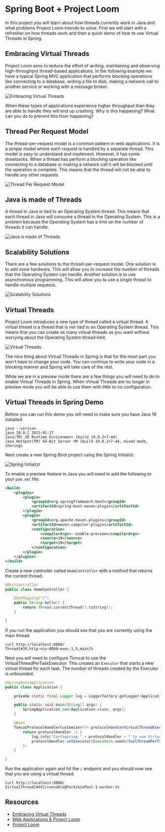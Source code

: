 # Spring Boot + Project Loom

In this project you will learn about how threads currently work in Java and what problems Project Loom intends to solve. First we will start with a refresher on how threads work and then a quick demo of how to use Virtual Threads in Spring. 

## Embracing Virtual Threads

Project Loom aims to reduce the effort of writing, maintaining and observing high-throughput thread-based applications. In the following example we have a typical Spring MVC application that performs blocking operations like connecting to a database, writing a file to disk, making a network call to another service or working with a message broker. 

![Embracing Virtual Threads](./images/embracing-virtual-threads.png)

When these types of applications experience higher throughput than they are able to handle they will end up crashing. Why is this happening? What can you do to prevent this from happening?

## Thread Per Request Model

The thread-per-request model is a common pattern in web applications. It is a simple model where each request is handled by a separate thread. This model is easy to understand and implement. However, it has some drawbacks. When a thread has perform a blocking operation like connecting to a database or making a network call it will be blocked until the operation is complete. This means that the thread will not be able to handle any other requests.

![Thread Per Request Model](./images/thread-per-request.png)

## Java is made of Threads

A thread in Java is tied to an Operating System thread. This means that each thread in Java will consume a thread in the Operating System. This is a problem because the Operating System has a limit on the number of threads it can handle.

![Java is made of Threads](./images/java-is-made-of-threads.png)

## Scalability Solutions

There are a few solutions to the thread-per-request model. One solution is to add more hardware. This will allow you to increase the number of threads that the Operating System can handle. Another solution is to use asynchronous programming. This will allow you to use a single thread to handle multiple requests.

![Scalability Solutions](./images/scalability-solutions.png)

## Virtual Threads

Project Loom introduces a new type of thread called a virtual thread. A virtual thread is a thread that is not tied to an Operating System thread. This means that you can create as many virtual threads as you want without worrying about the Operating System thread limit.

![Virtual Threads](./images/virtual-threads.png)

The nice thing about Virtual Threads in Spring is that for the most part you won't have to change your code. You can continue to write your code in a blocking manner and Spring will take care of the rest. 

While we are in a preview mode there are a few things you will need to do to enable Virtual Threads in Spring. When Virtual Threads are no longer in preview mode you will be able to use them with little to no configuration.

## Virtual Threads in Spring Demo

Before you can run this demo you will need to make sure you have Java 19 installed. 

```shell
java --version
java 19.0.2 2023-01-17
Java(TM) SE Runtime Environment (build 19.0.2+7-44)
Java HotSpot(TM) 64-Bit Server VM (build 19.0.2+7-44, mixed mode, sharing)
```

Next create a new Spring Boot project using the Spring Initializr. 

![Spring Initializr](./images/spring-init.png)

To enable a preview feature in Java you will need to add the following to your `pom.xml` file: 


```xml
<build>
    <plugins>
        <plugin>
            <groupId>org.springframework.boot</groupId>
            <artifactId>spring-boot-maven-plugin</artifactId>
        </plugin>
        <plugin>
            <groupId>org.apache.maven.plugins</groupId>
            <artifactId>maven-compiler-plugin</artifactId>
            <configuration>
                <compilerArgs>--enable-preview</compilerArgs>
                <source>19</source>
                <target>19</target>
            </configuration>
        </plugin>
    </plugins>
</build>
```

Create a new controller called `HomeController` with a method that returns the current thread.

```java
@RestController
public class HomeController {

    @GetMapping("/")
    public String hello() {
        return Thread.currentThread().toString();
    }

}
```

If you run the application you should see that you are currently using the main thread.


```shell
curl http://localhost:8080/
Thread[#39,http-nio-8080-exec-1,5,main]%       
```

Next you will need to configure Tomcat to use the VirtualThreadPerTaskExecutor. This creates an `Executor` that starts a new virtual thread for each task. The number of threads created by the Executor is unbounded.

```java
@SpringBootApplication
public class Application {

    private static final Logger log = LoggerFactory.getLogger(Application.class);

    public static void main(String[] args) {
        SpringApplication.run(Application.class, args);
    }

    @Bean
    TomcatProtocolHandlerCustomizer<?> protocolHandlerVirtualThreadExecutorCustomizer() {
        return protocolHandler -> {
            log.info("Configuring " + protocolHandler + " to use VirtualThreadPerTaskExecutor");
            protocolHandler.setExecutor(Executors.newVirtualThreadPerTaskExecutor());
        };
    }

}
```

Run the application again and hit the `/` endpoint and you should now see that you are using a virtual thread.

```shell
curl http://localhost:8080/
VirtualThread[#49]/runnable@ForkJoinPool-1-worker-1%       
```

## Resources

- [Embracing Virtual Threads](https://spring.io/blog/2022/10/11/embracing-virtual-threads)
- [Web Applications & Project Loom](https://spring.io/blog/2023/02/27/web-applications-and-project-loom)
- [Project Loom](https://jdk.java.net/loom/) 
